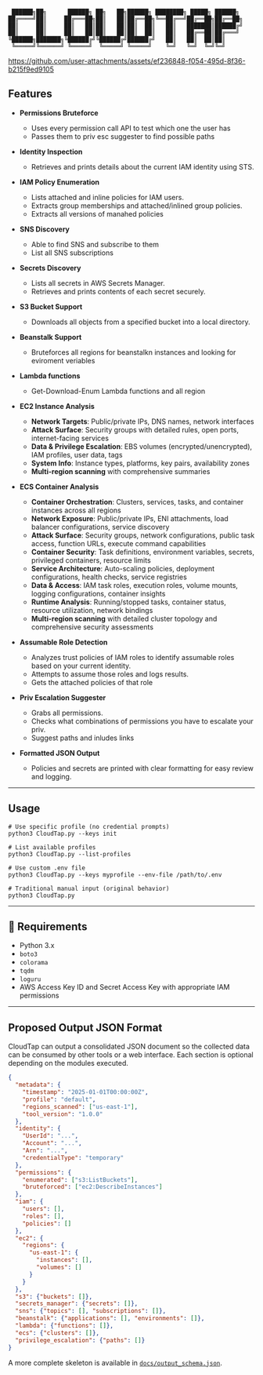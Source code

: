 ```
 ██████╗██╗      ██████╗ ██╗   ██╗██████╗ ████████╗ █████╗ ██████╗ 
██╔════╝██║     ██╔═══██╗██║   ██║██╔══██╗╚══██╔══╝██╔══██╗██╔══██╗
██║     ██║     ██║   ██║██║   ██║██║  ██║   ██║   ███████║██████╔╝
██║     ██║     ██║   ██║██║   ██║██║  ██║   ██║   ██╔══██║██╔═══╝ 
╚██████╗███████╗╚██████╔╝╚██████╔╝██████╔╝   ██║   ██║  ██║██║     
 ╚═════╝╚══════╝ ╚═════╝  ╚═════╝ ╚═════╝    ╚═╝   ╚═╝  ╚═╝╚═╝       
```
https://github.com/user-attachments/assets/ef236848-f054-495d-8f36-b215f9ed9105

## Features

- **Permissions Bruteforce** 
  - Uses every permission call API to test which one the user has
  - Passes them to priv esc suggester to find possible paths
  
- **Identity Inspection**  
  - Retrieves and prints details about the current IAM identity using STS.

- **IAM Policy Enumeration**  
  - Lists attached and inline policies for IAM users.  
  - Extracts group memberships and attached/inlined group policies.
  - Extracts all versions of manahed policies

- **SNS Discovery**
  - Able to find SNS and subscribe to them
  - List all SNS subscriptions

- **Secrets Discovery**  
  - Lists all secrets in AWS Secrets Manager.  
  - Retrieves and prints contents of each secret securely.

- **S3 Bucket Support**  
  - Downloads all objects from a specified bucket into a local directory.
 
- **Beanstalk Support**
  - Bruteforces all regions for beanstalkn instances and looking for eviroment veriables

- **Lambda functions**
  - Get-Download-Enum Lambda functions and all region

- **EC2 Instance Analysis**
  - **Network Targets**: Public/private IPs, DNS names, network interfaces
  - **Attack Surface**: Security groups with detailed rules, open ports, internet-facing services
  - **Data & Privilege Escalation**: EBS volumes (encrypted/unencrypted), IAM profiles, user data, tags
  - **System Info**: Instance types, platforms, key pairs, availability zones
  - **Multi-region scanning** with comprehensive summaries

- **ECS Container Analysis**

  - **Container Orchestration**: Clusters, services, tasks, and container instances across all regions
  - **Network Exposure**: Public/private IPs, ENI attachments, load balancer configurations, service discovery
  - **Attack Surface**: Security groups, network configurations, public task access, function URLs, execute command capabilities
  - **Container Security**: Task definitions, environment variables, secrets, privileged containers, resource limits
  - **Service Architecture**: Auto-scaling policies, deployment configurations, health checks, service registries
  - **Data & Access**: IAM task roles, execution roles, volume mounts, logging configurations, container insights
  - **Runtime Analysis**: Running/stopped tasks, container status, resource utilization, network bindings
  - **Multi-region scanning** with detailed cluster topology and comprehensive security assessments

- **Assumable Role Detection**
  - Analyzes trust policies of IAM roles to identify assumable roles based on your current identity.  
  - Attempts to assume those roles and logs results.
  - Gets the attached policies of that role

- **Priv Escalation Suggester**
  - Grabs all permissions.
  - Checks what combinations of permissions you have to escalate your priv.
  - Suggest paths and inludes links

- **Formatted JSON Output**  
  - Policies and secrets are printed with clear formatting for easy review and logging.

---

## Usage

```
# Use specific profile (no credential prompts)
python3 CloudTap.py --keys init

# List available profiles
python3 CloudTap.py --list-profiles

# Use custom .env file
python3 CloudTap.py --keys myprofile --env-file /path/to/.env

# Traditional manual input (original behavior)
python3 CloudTap.py
```

---

## 🧰 Requirements

- Python 3.x  
- `boto3`
- `colorama`
- `tqdm`
- `loguru`
- AWS Access Key ID and Secret Access Key with appropriate IAM permissions

---

## Proposed Output JSON Format

CloudTap can output a consolidated JSON document so the collected data can be consumed by other tools or a web interface. Each section is optional depending on the modules executed.

```json
{
  "metadata": {
    "timestamp": "2025-01-01T00:00:00Z",
    "profile": "default",
    "regions_scanned": ["us-east-1"],
    "tool_version": "1.0.0"
  },
  "identity": {
    "UserId": "...",
    "Account": "...",
    "Arn": "...",
    "credentialType": "temporary"
  },
  "permissions": {
    "enumerated": ["s3:ListBuckets"],
    "bruteforced": ["ec2:DescribeInstances"]
  },
  "iam": {
    "users": [],
    "roles": [],
    "policies": []
  },
  "ec2": {
    "regions": {
      "us-east-1": {
        "instances": [],
        "volumes": []
      }
    }
  },
  "s3": {"buckets": []},
  "secrets_manager": {"secrets": []},
  "sns": {"topics": [], "subscriptions": []},
  "beanstalk": {"applications": [], "environments": []},
  "lambda": {"functions": []},
  "ecs": {"clusters": []},
  "privilege_escalation": {"paths": []}
}
```

A more complete skeleton is available in [`docs/output_schema.json`](docs/output_schema.json).

